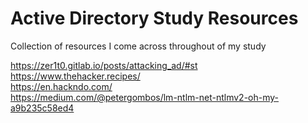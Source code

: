 # Active Directory Study Resources
Collection of resources I come across throughout of my study

https://zer1t0.gitlab.io/posts/attacking_ad/#st <br>
https://www.thehacker.recipes/<br>
https://en.hackndo.com/<br>
https://medium.com/@petergombos/lm-ntlm-net-ntlmv2-oh-my-a9b235c58ed4<br>
